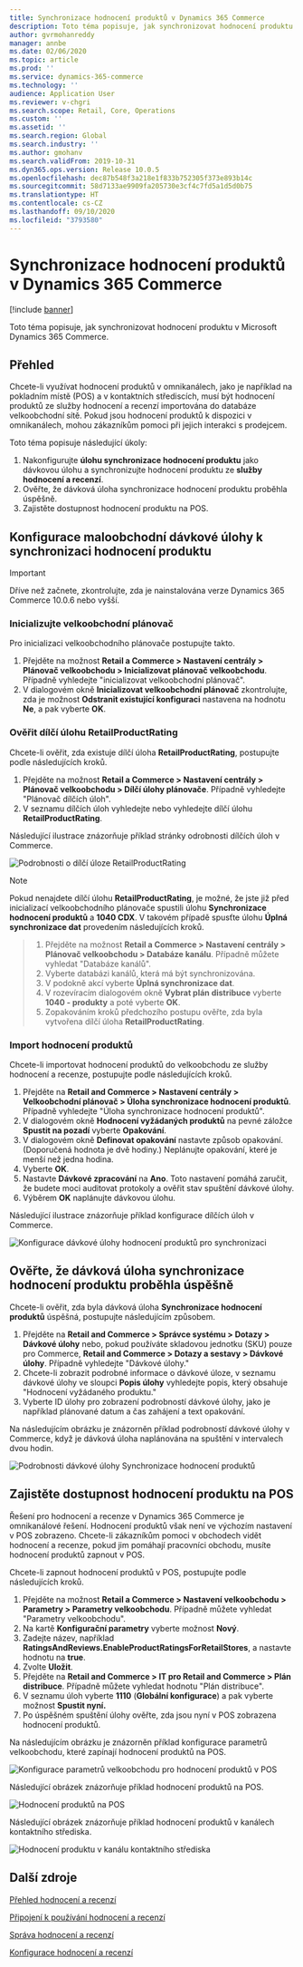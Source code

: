 ```yaml
---
title: Synchronizace hodnocení produktů v Dynamics 365 Commerce
description: Toto téma popisuje, jak synchronizovat hodnocení produktu v Microsoft Dynamics 365 Commerce.
author: gvrmohanreddy
manager: annbe
ms.date: 02/06/2020
ms.topic: article
ms.prod: ''
ms.service: dynamics-365-commerce
ms.technology: ''
audience: Application User
ms.reviewer: v-chgri
ms.search.scope: Retail, Core, Operations
ms.custom: ''
ms.assetid: ''
ms.search.region: Global
ms.search.industry: ''
ms.author: gmohanv
ms.search.validFrom: 2019-10-31
ms.dyn365.ops.version: Release 10.0.5
ms.openlocfilehash: dec87b548f3a218e1f833b752305f373e893b14c
ms.sourcegitcommit: 58d7133ae9909fa205730e3cf4c7fd5a1d5d0b75
ms.translationtype: HT
ms.contentlocale: cs-CZ
ms.lasthandoff: 09/10/2020
ms.locfileid: "3793580"
---
```

# <a name="sync-product-ratings-in-dynamics-365-commerce"></a>Synchronizace hodnocení produktů v Dynamics 365 Commerce

[!include [banner](includes/banner.md)]

Toto téma popisuje, jak synchronizovat hodnocení produktu v Microsoft Dynamics 365 Commerce.

## <a name="overview"></a>Přehled

Chcete-li využívat hodnocení produktů v omnikanálech, jako je například na pokladním místě (POS) a v kontaktních střediscích, musí být hodnocení produktů ze služby hodnocení a recenzí importována do databáze velkoobchodní sítě. Pokud jsou hodnocení produktů k dispozici v omnikanálech, mohou zákazníkům pomoci při jejich interakci s prodejcem.

Toto téma popisuje následující úkoly:

1. Nakonfigurujte **úlohu synchronizace hodnocení produktu** jako dávkovou úlohu a synchronizujte hodnocení produktu ze **služby hodnocení a recenzí**.
1. Ověřte, že dávková úloha synchronizace hodnocení produktu proběhla úspěšně.
1. Zajistěte dostupnost hodnocení produktu na POS.

## <a name="configure-a-batch-job-to-synchronize-product-ratings"></a>Konfigurace maloobchodní dávkové úlohy k synchronizaci hodnocení produktu

> [!IMPORTANT]
> Dříve než začnete, zkontrolujte, zda je nainstalována verze Dynamics 365 Commerce 10.0.6 nebo vyšší.

### <a name="initialize-the-commerce-scheduler"></a>Inicializujte velkoobchodní plánovač

Pro inicializaci velkoobchodního plánovače postupujte takto.

1. Přejděte na možnost **Retail a Commerce \> Nastavení centrály \> Plánovač velkoobchodu \> Inicializovat plánovač velkoobchodu**. Případně vyhledejte "inicializovat velkoobchodní plánovač".
1. V dialogovém okně **Inicializovat velkoobchodní plánovač** zkontrolujte, zda je možnost **Odstranit existující konfiguraci** nastavena na hodnotu **Ne**, a pak vyberte **OK**.

### <a name="verify-the-retailproductrating-subjob"></a>Ověřit dílčí úlohu RetailProductRating

Chcete-li ověřit, zda existuje dílčí úloha **RetailProductRating**, postupujte podle následujících kroků.

1. Přejděte na možnost **Retail a Commerce \> Nastavení centrály \> Plánovač velkoobchodu \> Dílčí úlohy plánovače**. Případně vyhledejte "Plánovač dílčích úloh".
1. V seznamu dílčích úloh vyhledejte nebo vyhledejte dílčí úlohu **RetailProductRating**.

Následující ilustrace znázorňuje příklad stránky odrobnosti dílčích úloh v Commerce.

![Podrobnosti o dílčí úloze RetailProductRating](media/rnr-hq-ratings-sub-job.png)

> [!NOTE]
> Pokud nenajdete dílčí úlohu **RetailProductRating**, je možné, že jste již před inicializací velkoobchodního plánovače spustili úlohu **Synchronizace hodnocení produktů** a **1040 CDX**. V takovém případě spusťte úlohu **Úplná synchronizace dat** provedením následujících kroků.

> 1. Přejděte na možnost **Retail a Commerce \> Nastavení centrály \> Plánovač velkoobchodu \> Databáze kanálu**. Případně můžete vyhledat "Databáze kanálů".
> 1. Vyberte databázi kanálů, která má být synchronizována.
> 1. V podokně akcí vyberte **Úplná synchronizace dat**.
> 1. V rozevíracím dialogovém okně **Vybrat plán distribuce** vyberte **1040 - produkty** a poté vyberte **OK**.
> 1. Zopakováním kroků předchozího postupu ověřte, zda byla vytvořena dílčí úloha **RetailProductRating**.

### <a name="import-product-ratings"></a>Import hodnocení produktů

Chcete-li importovat hodnocení produktů do velkoobchodu ze služby hodnocení a recenze, postupujte podle následujících kroků.

1. Přejděte na **Retail and Commerce \> Nastavení centrály \> Velkoobchodní plánovač \> Úloha synchronizace hodnocení produktů**. Případně vyhledejte "Úloha synchronizace hodnocení produktů".
1. V dialogovém okně **Hodnocení vyžádaných produktů** na pevné záložce **Spustit na pozadí** vyberte **Opakování**.
1. V dialogovém okně **Definovat opakování** nastavte způsob opakování. (Doporučená hodnota je dvě hodiny.) Neplánujte opakování, které je menší než jedna hodina.
1. Vyberte **OK**.
1. Nastavte **Dávkové zpracování** na **Ano**. Toto nastavení pomáhá zaručit, že budete moci auditovat protokoly a ověřit stav spuštění dávkové úlohy.
1. Výběrem **OK** naplánujte dávkovou úlohu.

Následující ilustrace znázorňuje příklad konfigurace dílčích úloh v Commerce.

![Konfigurace dávkové úlohy hodnocení produktů pro synchronizaci](media/rnr-hq-batchjob-recurrence.png)

## <a name="verify-that-the-batch-job-for-product-rating-synchronization-was-successful"></a>Ověřte, že dávková úloha synchronizace hodnocení produktu proběhla úspěšně

Chcete-li ověřit, zda byla dávková úloha **Synchronizace hodnocení produktů** úspěšná, postupujte následujícím způsobem.

1. Přejděte na **Retail and Commerce \> Správce systému \> Dotazy \> Dávkové úlohy** nebo, pokud používáte skladovou jednotku (SKU) pouze pro Commerce, **Retail and Commerce \> Dotazy a sestavy \> Dávkové úlohy**. Případně vyhledejte "Dávkové úlohy."
1. Chcete-li zobrazit podrobné informace o dávkové úloze, v seznamu dávkové úlohy ve sloupci **Popis úlohy** vyhledejte popis, který obsahuje "Hodnocení vyžádaného produktu."
1. Vyberte ID úlohy pro zobrazení podrobností dávkové úlohy, jako je například plánované datum a čas zahájení a text opakování.

Na následujícím obrázku je znázorněn příklad podrobností dávkové úlohy v Commerce, když je dávková úloha naplánována na spuštění v intervalech dvou hodin.

![Podrobnosti dávkové úlohy Synchronizace hodnocení produktů](media/rnr-hq-batchjob-status-checking.png)

## <a name="make-product-ratings-available-at-the-pos"></a>Zajistěte dostupnost hodnocení produktu na POS

Řešení pro hodnocení a recenze v Dynamics 365 Commerce je omnikanálové řešení. Hodnocení produktů však není ve výchozím nastavení v POS zobrazeno. Chcete-li zákazníkům pomoci v obchodech vidět hodnocení a recenze, pokud jim pomáhají pracovníci obchodu, musíte hodnocení produktů zapnout v POS.

Chcete-li zapnout hodnocení produktů v POS, postupujte podle následujících kroků.

1. Přejděte na možnost **Retail a Commerce \> Nastavení velkoobchodu \> Parametry \> Parametry velkoobchodu**. Případně můžete vyhledat "Parametry velkoobchodu".
1. Na kartě **Konfigurační parametry** vyberte možnost **Nový**.
1. Zadejte název, například **RatingsAndReviews.EnableProductRatingsForRetailStores**, a nastavte hodnotu na **true**.
1. Zvolte **Uložit**.
1. Přejděte na **Retail and Commerce \> IT pro Retail and Commerce \> Plán distribuce**. Případně můžete vyhledat hodnotu "Plán distribuce".
1. V seznamu úloh vyberte **1110** (**Globální konfigurace**) a pak vyberte možnost **Spustit nyní.**
1. Po úspěšném spuštění úlohy ověřte, zda jsou nyní v POS zobrazena hodnocení produktů.

Na následujícím obrázku je znázorněn příklad konfigurace parametrů velkoobchodu, které zapínají hodnocení produktů na POS.

![Konfigurace parametrů velkoobchodu pro hodnocení produktů v POS](media/rnr-hq-enable-ratings-in-pos.png)

Následující obrázek znázorňuje příklad hodnocení produktů na POS.

![Hodnocení produktů na POS](media/rnr-pos-catalog-ratings.png)

Následující obrázek znázorňuje příklad hodnocení produktů v kanálech kontaktního střediska.

![Hodnocení produktu v kanálu kontaktního střediska](media/rnr-call-center-ratings.png)

## <a name="additional-resources"></a>Další zdroje

[Přehled hodnocení a recenzí](ratings-reviews-overview.md)

[Připojení k používání hodnocení a recenzí](opt-in-ratings-reviews.md)

[Správa hodnocení a recenzí](manage-reviews.md)

[Konfigurace hodnocení a recenzí](configure-ratings-reviews.md)
